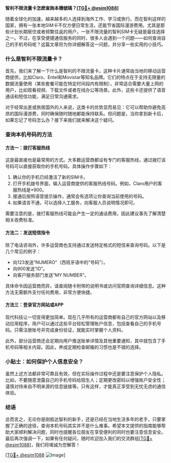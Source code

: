 **智利不限流量卡怎麽查詢本機號碼？[[TG💪+ @esim1088](https://t.me/s/esim1088)]**

随着全球化的加速，越来越多的人选择到海外工作、学习或旅行。而在智利这样的国家，拥有一张本地SIM卡不仅方便日常生活，还能节省国际漫游费用。尤其是那些计划长期居住或者频繁往返的用户，一张不限流量的智利SIM卡无疑是最佳选择之一。不过，在享受便捷通信服务的同时，很多人会遇到一个问题——如何查询自己的手机号码呢？这篇文章将为你详细解答这一问题，并分享一些实用的小技巧。

### 什么是智利不限流量卡？

首先，我们来了解一下什么是智利的不限流量卡。这种卡片通常由当地的移动运营商提供，比如Claro、Entel和Movistar等知名品牌。它们的特点在于支持无限量的数据流量使用（某些套餐可能在特定时间段内有限制），非常适合需要大量上网的用户，比如观看视频、下载文件或者在线办公等场景。此外，这些卡还提供了语音通话和短信功能，满足日常沟通需求。

对于经常出差或旅居国外的人来说，这类卡的优势显而易见：它可以帮助你避免高昂的国际漫游费，同时确保随时随地都能保持联系。但问题是，当你拿到新卡后，如果忘记了号码怎么办？接下来我们就来解决这个疑问。

### 查询本机号码的方法

#### 方法一：拨打客服热线
这是最直接也是最常用的方式。大多数运营商都设有专门的客服热线，通过拨打该号码可以直接获取你的手机号码。具体操作步骤如下：

1. 确认你的手机已经激活了新的SIM卡。
2. 打开手机拨号界面，输入运营商提供的客服热线号码。例如，Claro用户的客服热线是*900。
3. 接通后按照语音提示操作，通常会有选项让你查询当前使用的号码。
4. 如果语言不通，可以选择人工服务，向客服人员说明情况即可。

需要注意的是，拨打客服热线可能会产生一定的通话费用，因此建议事先了解清楚相关收费标准。

#### 方法二：发送短信指令
除了电话咨询外，许多运营商也支持通过发送特定格式的短信来查询号码。以下是几个常见的例子：

- 向123发送“NUMERO”（西班牙语中的“号码”）。
- 向900发送“ID”。
- 向客户服务部门发送“MY NUMBER”。

具体命令因运营商而异，请查阅随卡附带的说明书或访问官网查询详细信息。这种方法无需额外支付任何费用，非常方便快捷。

#### 方法三：登录官方网站或APP
现代科技让一切变得更加简单。现在几乎所有的运营商都有自己的官方网站以及移动应用程序，用户可以通过这些平台轻松管理账户信息，包括查看自己的手机号码。只需注册账号并完成身份验证，就能实时掌握个人资料。

此外，部分运营商还会定期向用户推送账单详情及其他重要通知，其中就包含了手机号码等相关内容。因此，养成定期检查邮箱的习惯也是不错的选择。

### 小贴士：如何保护个人信息安全？
虽然上述方法都非常可靠且有效，但在实际操作过程中还是要注意保护个人隐私。比如，不要随意泄露自己的手机号码给陌生人；定期更改密码以增强账户安全性；谨慎对待来自不明来源的信息链接等。只有这样，才能真正享受到无忧无虑的通信体验。

### 结语

总而言之，无论你是刚抵达智利的新手，还是已经在当地生活多年的老手，只要掌握了正确的途径，查询本机号码其实并不是什么难事。希望本文提供的指南能够帮助大家顺利解决问题，同时也提醒各位朋友在享受便利的同时也要注意信息安全。最后再次强调一下，如果有任何疑问，随时欢迎加入我们的交流群组[[TG💪+ @esim1088](https://t.me/s/esim1088)]，我们将竭诚为您解答！

[[TG💪+ @esim1088](https://t.me/s/esim1088) ![Image](https://i.postimg.cc/4NQfJmqS/Snipaste-2025-05-13-00-14-12.png)]